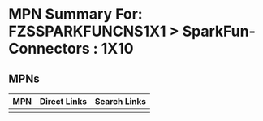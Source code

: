 



# MPN Summary For: FZSSPARKFUNCNS1X1 > SparkFun-Connectors : 1X10

## MPNs
  

|MPN|Direct Links|Search Links|
| :--- | :--- | :--- |
||||

